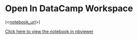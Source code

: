 # Open In DataCamp Workspace 
(<[notebook_url](https://app.datacamp.com/workspace/w/657aa633-c108-4742-af7e-a7858ad69251/edit/EDA%20on%20hotel%20cancellation.ipynb)>)

[Click here to view the notebook in nbviewer](<[notebook_url](https://app.datacamp.com/workspace/w/657aa633-c108-4742-af7e-a7858ad69251/edit/EDA%20on%20hotel%20cancellation.ipynb)>)
